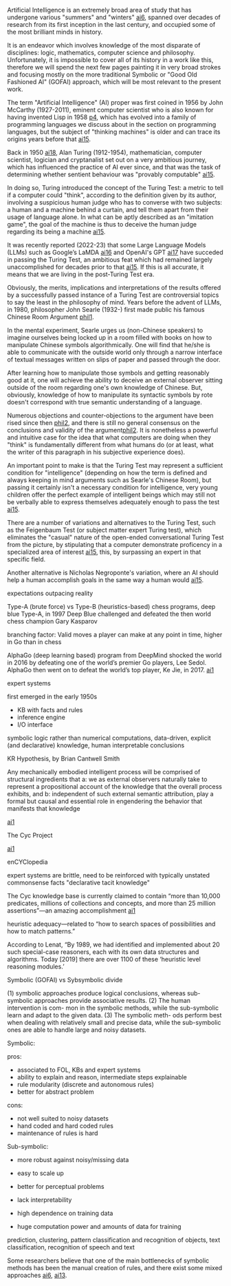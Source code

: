 
Artificial Intelligence is an extremely broad area of study that has undergone various "summers" and "winters" [ai6](./bib.md#1ai6), spanned over decades of research from its first inception in the last century, and occupied some of the most brilliant minds in history.

It is an endeavor which involves knowledge of the most disparate of disciplines: logic, mathematics, computer science and philosophy. Unfortunately, it is impossible to cover all of its history in a work like this, therefore we will spend the next few pages painting it in very broad strokes and focusing mostly on the more traditional Symbolic or "Good Old Fashioned AI" (GOFAI) approach, which will be most relevant to the present work.

The term "Artificial Intelligence" (AI) proper was first coined in 1956 by John McCarthy (1927-2011), eminent computer scientist who is also known for having invented Lisp in 1958 [p4](./bib.md#p4), which has evolved into a family of programming languages we discuss about in the section on programming languages, but the subject of "thinking machines" is older and can trace its origins years before that [ai15](./bib.md#ai15).

Back in 1950 [ai18](./bib.md#ai18), Alan Turing (1912-1954), mathematician, computer scientist, logician and cryptanalist set out on a very ambitious journey, which has influenced the practice of AI ever since, and that was the task of determining whether sentient behaviour was "provably computable" [ai15](./bib.md#ai15).

<!-- Goedel -->

In doing so, Turing introduced the concept of the Turing Test: a metric to tell if a computer could "think", according to the definition given by its author, involving a suspicious human judge who has to converse with two subjects: a human and a machine behind a curtain, and tell them apart from their usage of language alone. In what can be aptly described as an "imitation game", the goal of the machine is thus to deceive the human judge regarding its being a machine [ai15](./bib.md#ai15).

It was recently reported (2022-23) that some Large Language Models (LLMs) such as Google’s LaMDA [ai16](./bib.md#ai16) and OpenAI's GPT [ai17](./bib.md#ai17) have succeded in passing the Turing Test, an ambitious feat which had remained largely unaccomplished for decades prior to that [ai15](./bib.md#ai15). If this is all accurate, it means that we are living in the post-Turing Test era.

Obviously, the merits, implications and interpretations of the results offered by a successfully passed instance of a Turing Test are controversial topics to say the least in the philosophy of mind. Years before the advent of LLMs, in 1980, philosopher John Searle (1932-) first made public his famous Chinese Room Argument [phil1](./bib.md#phil1).

In the mental experiment, Searle urges us (non-Chinese speakers) to imagine ourselves being locked up in a room filled with books on how to manipulate Chinese symbols algorithmically. One will find that he/she is able to communicate with the outside world only through a narrow interface of textual messages written on slips of paper and passed through the door.

After learning how to manipulate those symbols and getting reasonably good at it, one will achieve the ability to deceive an external observer sitting outside of the room regarding one's own knowledge of Chinese. But, obviously, knowledge of how to manipulate its syntactic symbols by rote doesn't correspond with true semantic understanding of a language.

Numerous objections and counter-objections to the argument have been rised since then [phil2](./bib.md#phil2), and there is still no general consensus on the conclusions and validity of the argument[phil2](./bib.md#phil2). It is nonetheless a powerful and intuitive case for the idea that what computers are doing when they "think" is fundamentally different from what humans do (or at least, what the writer of this paragraph in his subjective experience does).

An important point to make is that the Turing Test may represent a sufficient condition for "intelligence" (depending on how the term is defined and always keeping in mind arguments such as Searle's Chinese Room), but passing it certainly isn't a necessary condition for intelligence, very young children offer the perfect example of intelligent beings which may still not be verbally able to express themselves adequately enough to pass the test [ai15](./bib.md#ai15).

There are a number of variations and alternatives to the Turing Test, such as the Feigenbaum Test (or subject matter expert Turing test), which eliminates the "casual" nature of the open-ended conversational Turing Test from the picture, by stipulating that a computer demonstrate proficency in a specialized area of interest [ai15](./bib.md#ai15), this, by surpassing an expert in that specific field.

Another alternative is Nicholas Negroponte's variation, where an AI should help a human accomplish goals in the same way a human would [ai15](./bib.md#ai15).




<!-- devised the Turing Machine, and later worked on cyphers during WW2 breaking the Enigma code -->

expectations outpacing reality

Type-A (brute force) vs Type-B (heuristics-based) chess programs, deep blue Type-A, in 1997 Deep Blue challenged and defeated the then world chess champion Gary Kasparov

branching factor: Valid moves a player can make at any point in time, higher in Go than in chess

AlphaGo (deep learning based) program from DeepMind shocked the world in 2016 by defeating one of the world’s premier Go players, Lee Sedol. AlphaGo then went on to defeat the world’s top player, Ke Jie, in 2017.  [ai1](./bib.md#ai1)

expert systems

first emerged in the early 1950s 

- KB with facts and rules
- inference engine 
- I/O interface

symbolic logic rather than numerical computations, data-driven, explicit (and declarative) knowledge, human interpretable conclusions


KR Hypothesis,  by Brian Cantwell Smith

Any mechanically embodied intelligent process will be comprised of
structural ingredients that a: we as external observers naturally take to
represent a propositional account of the knowledge that the overall
process exhibits, and b: independent of such external semantic attribution, play a formal but causal and essential role in engendering
the behavior that manifests that knowledge

[ai1](./bib.md#ai1)


The Cyc Project

[ai1](./bib.md#ai1)

enCYClopedia

expert systems are brittle, need to be reinforced with typically unstated commonsense facts "declarative tacit knowledge"  

The Cyc knowledge base is currently claimed to contain “more than 10,000 predicates, millions of collections and concepts, and more than 25 million assertions”—an amazing accomplishment [ai1](./bib.md#ai1)

heuristic adequacy—related to “how to search spaces of possibilities and
how to match patterns.”

 According to Lenat,
“By 1989, we had identified and implemented about 20 such special-case
reasoners, each with its own data structures and algorithms. Today [2019]
there are over 1100 of these ‘heuristic level reasoning modules.’




Symbolic (GOFAI) vs Sybsymbolic divide

(1) symbolic approaches produce logical
conclusions, whereas sub-symbolic approaches provide
associative results. (2) The human intervention is com-
mon in the symbolic methods, while the sub-symbolic
learn and adapt to the given data. (3) The symbolic meth-
ods perform best when dealing with relatively small and
precise data, while the sub-symbolic ones are able to
handle large and noisy datasets.


Symbolic:

pros:
- associated to FOL, KBs and expert systems
- ability to explain and reason, intermediate steps explainable
- rule modularity (discrete and autonomous rules)
- better for abstract problem

cons:
- not well suited to noisy datasets
- hand coded and hard coded rules
- maintenance of rules is hard

Sub-symbolic:

- more robust against noisy/missing data
- easy to scale up
- better for perceptual problems

- lack interpretability
- high dependence on training data
- huge computation power and amounts of data for training

prediction, clustering, pattern classification and
recognition of objects, text classification, recognition of speech and text


Some researchers believe that one of the main bottlenecks of symbolic methods has been the manual creation of rules, and there exist some mixed approaches [ai6](./bib.md#1ai6), [ai13](./bib.md#ai13).

